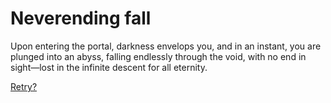 # Neverending fall

Upon entering the portal, darkness envelops you, and in an instant, you are plunged into an abyss, falling endlessly through the void, with no end in sight—lost in the infinite descent for all eternity.

[Retry?](intro.md)